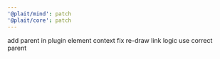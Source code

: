 ```yaml
---
'@plait/mind': patch
'@plait/core': patch
---
```


add parent in plugin element context
fix re-draw link logic use correct parent
